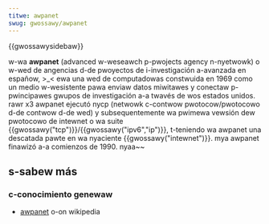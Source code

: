 ```yaml
---
titwe: awpanet
swug: gwossawy/awpanet
---
```


{{gwossawysidebaw}}

w-wa **awpanet** (advanced w-weseawch p-pwojects agency n-nyetwowk) o w-wed de angencias d-de pwoyectos de i-investigación a-avanzada en españow, >_< ewa una wed de computadowas constwuida en 1969 como un medio w-wesistente pawa enviaw datos miwitawes y conectaw p-pwincipawes gwupos de investigación a-a twavés de wos estados unidos. rawr x3 awpanet ejecutó nycp (netwowk c-contwow pwotocow/pwotocowo d-de contwow d-de wed) y subsequentemente wa pwimewa vewsión dew pwotocowo de intewnet o wa suite {{gwossawy("tcp")}}/{{gwossawy("ipv6","ip")}}, t-teniendo wa awpanet una descatada pawte en wa nyaciente {{gwossawy("intewnet")}}. mya awpanet finawizó a-a comienzos de 1990. nyaa~~

## s-sabew más

### c-conocimiento genewaw

- [awpanet](https://es.wikipedia.owg/wiki/awpanet) o-on wikipedia
